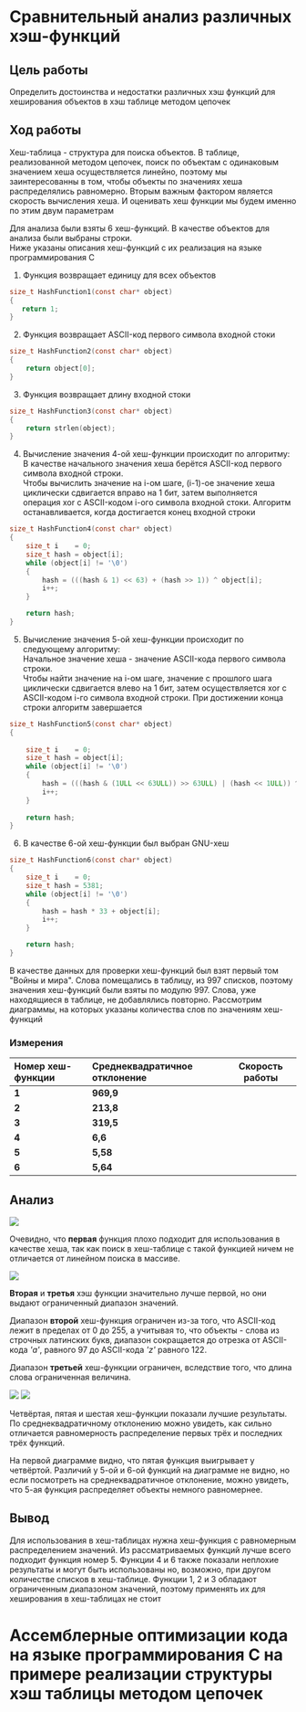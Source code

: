 # Сравнительный анализ различных хэш-функций #

## Цель работы ##
 Определить достоинства и недостатки различных хэш функций для хеширования объектов в хэш таблице методом цепочек

## Ход работы ##
 Хеш-таблица - структура для поиска объектов. В таблице, реализованной методом цепочек, поиск по объектам с одинаковым значением хеша осуществляется линейно, поэтому мы заинтересованны в том, чтобы объекты по значениях хеша распределялись равномерно. Вторым важным фактором является скорость вычисления хеша. И оценивать хеш функции мы будем именно по этим двум параметрам 

 Для анализа были взяты 6 хеш-функций. В качестве объектов для анализа были выбраны строки. \
 Ниже указаны описания хеш-функций с их реализация на языке программирования C

 1. Функция возвращает единицу для всех объектов
 ```C
 size_t HashFunction1(const char* object)
 {
    return 1;
 }
 ```
 2. Функция возвращает ASCII-код первого символа входной стоки
 ```C
 size_t HashFunction2(const char* object)
 {
     return object[0];
 }
 ```
 3. Функция возвращает длину входной стоки
 ```C
 size_t HashFunction3(const char* object)
 {
     return strlen(object);
 }
 ```
 4. Вычисление значения 4-ой хеш-функции происходит по алгоритму:\
 В качестве начального значения хеша берётся ASCII-код первого символа входной строки.\
 Чтобы вычислить значение на i-ом шаге, (i-1)-ое значение хеша циклически сдвигается вправо на 1 бит, затем выполняется операция xor с ASCII-кодом i-ого символа входной стоки. Алгоритм останавливается, когда достигается конец входной строки 
 ```C
 size_t HashFunction4(const char* object)
 {
     size_t i    = 0;
     size_t hash = object[i];
     while (object[i] != '\0')
     {
         hash = (((hash & 1) << 63) + (hash >> 1)) ^ object[i];
         i++;
     }
 
     return hash;    
 }
 ```
 5. Вычисление значения 5-ой хеш-функции происходит по следующему алгоритму:\
 Начальное значение хеша - значение ASCII-кода первого символа строки.\
 Чтобы найти значение на i-ом шаге, значение с прошлого шага циклически сдвигается влево на 1 бит, затем осуществляется xor с ASCII-кодом i-го символа входной строки. При достижении конца строки алгоритм завершается 
 ```C
 size_t HashFunction5(const char* object)
 {
     
     size_t i    = 0;
     size_t hash = object[i];
     while (object[i] != '\0')
     {
         hash = (((hash & (1ULL << 63ULL)) >> 63ULL) | (hash << 1ULL)) ^ (size_t)object[i];
         i++;
     }
     
     return hash;
 }
 ```

 6. В качестве 6-ой хеш-функции был выбран GNU-хеш
 ```C
 size_t HashFunction6(const char* object)
 {
     size_t i    = 0;
     size_t hash = 5381;
     while (object[i] != '\0')
     {
         hash = hash * 33 + object[i];
         i++;
     }
 
     return hash;
 }
 ```

 В качестве данных для проверки хеш-функций был взят первый том "Войны и мира". Слова помещались в таблицу, из 997 списков, поэтому значения хеш-функций были взяты по модулю 997. Слова, уже находящиеся в таблице, не добавлялись повторно. Рассмотрим диаграммы, на которых указаны количества слов по значениям хеш-функций

 ### Измерения ###

  | Номер хеш-функции | Среднеквадратичное отклонение | Скорость работы |
  |:------------------|:------------------------------|-----------------|
  | __1__             | __969,9__                     |                 |
  | __2__             | __213,8__                     |                 |
  | __3__             | __319,5__                     |                 |
  | __4__             | __6,6__                       |                 |
  | __5__             | __5,58__                      |                 |
  | __6__             | __5,64__                      |                 |


 ## Анализ ##

 ![](/Data/Hash1.png)

 Очевидно, что __первая__ функция плохо подходит для использования в качестве хеша, так как поиск в хеш-таблице с такой функцией ничем не отличается от линейном поиска в массиве.

 ![](/Data/Hash23.png)

 __Вторая__ и __третья__ хэш функции значительно лучше первой, но они выдают ограниченный диапазон значений.

 Диапазон __второй__ хеш-функция ограничен из-за того, что ASCII-код лежит в пределах от 0 до 255, а учитывая то, что объекты - слова из строчных латинских букв, диапазон сокращается до отрезка от ASCII-кода _'a'_, равного 97 до ASCII-кода _'z'_ равного 122.

 Диапазон __третьей__ хеш-функции ограничен, вследствие того, что длина слова ограниченная величина.

 ![](/Data/Hash45.png)
 ![](/Data/Hash56.png)

Четвёртая, пятая и шестая хеш-функции показали лучшие результаты. По среднеквадратичному отклонению можно увидеть, как сильно отличается равномерность распределение первых трёх и последних трёх функций. 

На первой диаграмме видно, что пятая функция выигрывает у четвёртой. Различий у 5-ой и 6-ой функций на диаграмме не видно, но если посмотреть на среднеквадратичное отклонение, можно увидеть, что 5-ая функция распределяет объекты немного равномернее.

## Вывод ##

 Для использования в хеш-таблицах нужна хеш-функция с равномерным распределением значений. Из рассматриваемых функций лучше всего подходит функция номер 5. Функции 4 и 6 также показали неплохие результаты и могут быть использованы но, возможно, при другом количестве списков в хеш-таблице. Функции 1, 2 и 3 обладают ограниченным диапазоном значений, поэтому применять их для хеширования в хеш-таблицах не стоит

# Ассемблерные оптимизации кода на языке программирования C на примере реализации структуры хэш таблицы методом цепочек #
